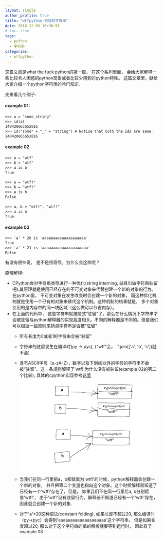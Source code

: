 ```yaml
---
layout: single
author_profile: true
title: "wtfpython-奇怪的字符串"
date: 2018-12-03 10:30:53
# toc: true
tags:
  - python
  - 字符串
categories:
  - wtfpython
---
```


这篇文章是what the fuck python的第一篇， 在这个系列里面， 会给大家解释一些比较令人困惑的python现象或者比较少用到的python特性。 这篇文章里，献给大家介绍一个python字符串的冷门知识.

先来看几个例子:

#### example 01:
```
>>> a = "some_string"
>>> id(a)
140420665652016
>>> id("some" + "_" + "string") # Notice that both the ids are same.
140420665652016
```

#### example 02
```
>>> a = "wtf"
>>> b = "wtf"
>>> a is b
True

>>> a = "wtf!"
>>> b = "wtf!"
>>> a is b
False

>>> a, b = "wtf!", "wtf!"
>>> a is b
True
```

#### example 03
```
>>> 'a' * 20 is 'aaaaaaaaaaaaaaaaaaaa'
True
>>> 'a' * 21 is 'aaaaaaaaaaaaaaaaaaaaa'
False
```

有没有很神奇， 是不是很奇怪。为什么会这样呢？

原理解释:

* CPython会对字符串类型进行一种优化(string interning, 姑且叫做字符串驻留吧).其原理就是使用已经存在的不可变对象来代替创建一个新的对象的行为。在python里， 不可变对象在发生改变时会创建一个新的对象， 而这种优化机制就是使用一个已有的对象来替代这个机制。这种机制的结果就是， 多个对象引用的是内存中的同一块区域（这么做可以节省内存）。
* 在上面的代码中， 这些字符串就被隐式“驻留”了。那么在什么情况下字符串才会被驻留与python解释器的实现高度相关。不同的解释器是不同的。但是我们可以根据一些原则来猜测字符串是否被"驻留"
    * 所有长度为0或者1的字符串会被“驻留”
    * 字符串的驻留发生在编译时(py -> pyc), ("wtf"会， ''.join(['a', 'b', 'c'])就不会)
    * 含有ASCII字母（a-zA-Z），数字以及下划线以外的字符的字符串不会被“驻留”。这一条规则解释了'wtf!'为什么没有被驻留(example 02的第二个比较), 具体的cpython实现参考[这里](https://github.com/python/cpython/blob/3.6/Objects/codeobject.c#L19)
    ![](/assets/images/wtfpython/01.png)

    * 当我们在同一行里把a，b都赋值为'wtf!'的时候，python解释器会创建一个新的对象， 并且把第二个变量也指向这个对象。这个时候解释器知道了已经有一个'wtf!'存在了。但是， 如果我们不在同一行里给a, b分别赋值'wtf!'， 由于'wtf!'没有驻留行为，解释器不知道已经有一个'wtf!'存在， 因此就会创建一个新的对象.
    * 对于'a'*20这种语法(constant folding), 如果长度不超过20, 那么编译时（py->pyc）会得到'aaaaaaaaaaaaaaaaaaaa'这个字符串， 但是如果长度超过20, 那么对于这个字符串的值的解析就要等到运行时， 因此有了example 03